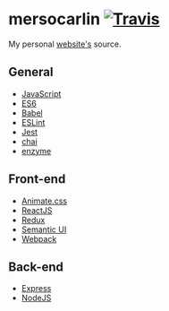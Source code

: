 # mersocarlin [![Travis][build-badge]][build-url]

My personal [website's](https://mersocarlin.github.io/) source.

## General

* [JavaScript](https://en.wikipedia.org/wiki/JavaScript)
* [ES6](http://es6-features.org/#Constants)
* [Babel](https://babeljs.io/)
* [ESLint](http://eslint.org/)
* [Jest](https://facebook.github.io/jest/)
* [chai](http://chaijs.com/)
* [enzyme](https://github.com/airbnb/enzyme/)

## Front-end

* [Animate.css](http://daneden.github.io/animate.css/)
* [ReactJS](https://facebook.github.io/react/)
* [Redux](https://github.com/reactjs/redux)
* [Semantic UI](http://semantic-ui.com/)
* [Webpack](http://webpack.github.io/)

## Back-end

* [Express](https://expressjs.com/)
* [NodeJS](https://nodejs.org/)

[build-badge]: https://travis-ci.org/mersocarlin/mersocarlin.github.io.svg
[build-url]: https://travis-ci.org/mersocarlin/mersocarlin.github.io
